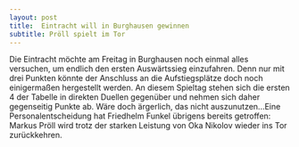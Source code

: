 ```yaml
---
layout: post
title:  Eintracht will in Burghausen gewinnen
subtitle: Pröll spielt im Tor
---
```


Die Eintracht möchte am Freitag in Burghausen noch einmal alles versuchen, um endlich den ersten Auswärtssieg einzufahren. Denn nur mit drei Punkten könnte der Anschluss an die Aufstiegsplätze doch noch einigermaßen hergestellt werden. An diesem Spieltag stehen sich die ersten 4 der Tabelle in direkten Duellen gegenüber und nehmen sich daher gegenseitig Punkte ab. Wäre doch ärgerlich, das nicht auszunutzen...Eine Personalentscheidung hat Friedhelm Funkel übrigens bereits getroffen: Markus Pröll wird trotz der starken Leistung von Oka Nikolov wieder ins Tor zurückkehren.


